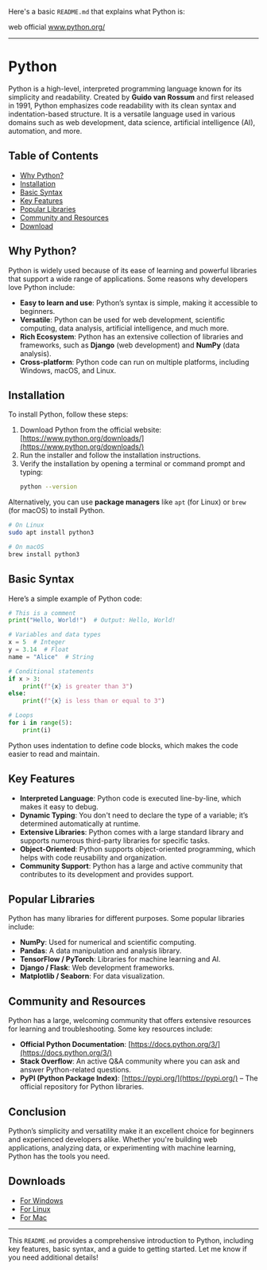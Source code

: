 Here's a basic `README.md` that explains what Python is:

web official www.python.org/

---

# Python

Python is a high-level, interpreted programming language known for its simplicity and readability. Created by **Guido van Rossum** and first released in 1991, Python emphasizes code readability with its clean syntax and indentation-based structure. It is a versatile language used in various domains such as web development, data science, artificial intelligence (AI), automation, and more.

## Table of Contents

- [Why Python?](#why-python)
- [Installation](#installation)
- [Basic Syntax](#basic-syntax)
- [Key Features](#key-features)
- [Popular Libraries](#popular-libraries)
- [Community and Resources](#community-and-resources)
- [Download](#downloads)

## Why Python?

Python is widely used because of its ease of learning and powerful libraries that support a wide range of applications. Some reasons why developers love Python include:
- **Easy to learn and use**: Python’s syntax is simple, making it accessible to beginners.
- **Versatile**: Python can be used for web development, scientific computing, data analysis, artificial intelligence, and much more.
- **Rich Ecosystem**: Python has an extensive collection of libraries and frameworks, such as **Django** (web development) and **NumPy** (data analysis).
- **Cross-platform**: Python code can run on multiple platforms, including Windows, macOS, and Linux.

## Installation

To install Python, follow these steps:

1. Download Python from the official website: [https://www.python.org/downloads/](https://www.python.org/downloads/)
2. Run the installer and follow the installation instructions.
3. Verify the installation by opening a terminal or command prompt and typing:
   ```bash
   python --version
   ```

Alternatively, you can use **package managers** like `apt` (for Linux) or `brew` (for macOS) to install Python.

```bash
# On Linux
sudo apt install python3

# On macOS
brew install python3
```

## Basic Syntax

Here’s a simple example of Python code:

```python
# This is a comment
print("Hello, World!")  # Output: Hello, World!

# Variables and data types
x = 5  # Integer
y = 3.14  # Float
name = "Alice"  # String

# Conditional statements
if x > 3:
    print(f"{x} is greater than 3")
else:
    print(f"{x} is less than or equal to 3")

# Loops
for i in range(5):
    print(i)
```

Python uses indentation to define code blocks, which makes the code easier to read and maintain.

## Key Features

- **Interpreted Language**: Python code is executed line-by-line, which makes it easy to debug.
- **Dynamic Typing**: You don't need to declare the type of a variable; it’s determined automatically at runtime.
- **Extensive Libraries**: Python comes with a large standard library and supports numerous third-party libraries for specific tasks.
- **Object-Oriented**: Python supports object-oriented programming, which helps with code reusability and organization.
- **Community Support**: Python has a large and active community that contributes to its development and provides support.

## Popular Libraries

Python has many libraries for different purposes. Some popular libraries include:
- **NumPy**: Used for numerical and scientific computing.
- **Pandas**: A data manipulation and analysis library.
- **TensorFlow / PyTorch**: Libraries for machine learning and AI.
- **Django / Flask**: Web development frameworks.
- **Matplotlib / Seaborn**: For data visualization.
  
## Community and Resources

Python has a large, welcoming community that offers extensive resources for learning and troubleshooting. Some key resources include:
- **Official Python Documentation**: [https://docs.python.org/3/](https://docs.python.org/3/)
- **Stack Overflow**: An active Q&A community where you can ask and answer Python-related questions.
- **PyPI (Python Package Index)**: [https://pypi.org/](https://pypi.org/) – The official repository for Python libraries.

## Conclusion

Python’s simplicity and versatility make it an excellent choice for beginners and experienced developers alike. Whether you're building web applications, analyzing data, or experimenting with machine learning, Python has the tools you need.

## Downloads

- [For Windows](https://apps.microsoft.com/detail/9ncvdn91xzqp?hl=th-th&gl=US)
- [For Linux](https://www.python.org/downloads/source/)
- [For Mac](https://www.python.org/downloads/macos/)

---

This `README.md` provides a comprehensive introduction to Python, including key features, basic syntax, and a guide to getting started. Let me know if you need additional details!
